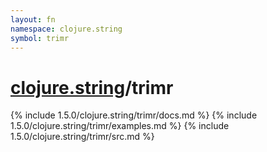 ```yaml
---
layout: fn
namespace: clojure.string
symbol: trimr
---
```


# [clojure.string](../)/trimr

{% include 1.5.0/clojure.string/trimr/docs.md %}
{% include 1.5.0/clojure.string/trimr/examples.md %}
{% include 1.5.0/clojure.string/trimr/src.md %}

